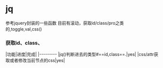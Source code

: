 # jq
参考jquery封装的一些函数
目前有滚动，获取id/class/pro之类的,toggle,val,css()
### 获取id、class、

|功能|进度|完成|
|---------
|jq()判断进去的类型#==id,class==.|yes|
|css/attr获取或者修改当前节点的css|yes|
